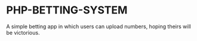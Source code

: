 # PHP-BETTING-SYSTEM
A simple betting app in which users can upload numbers, hoping theirs will be victorious.
